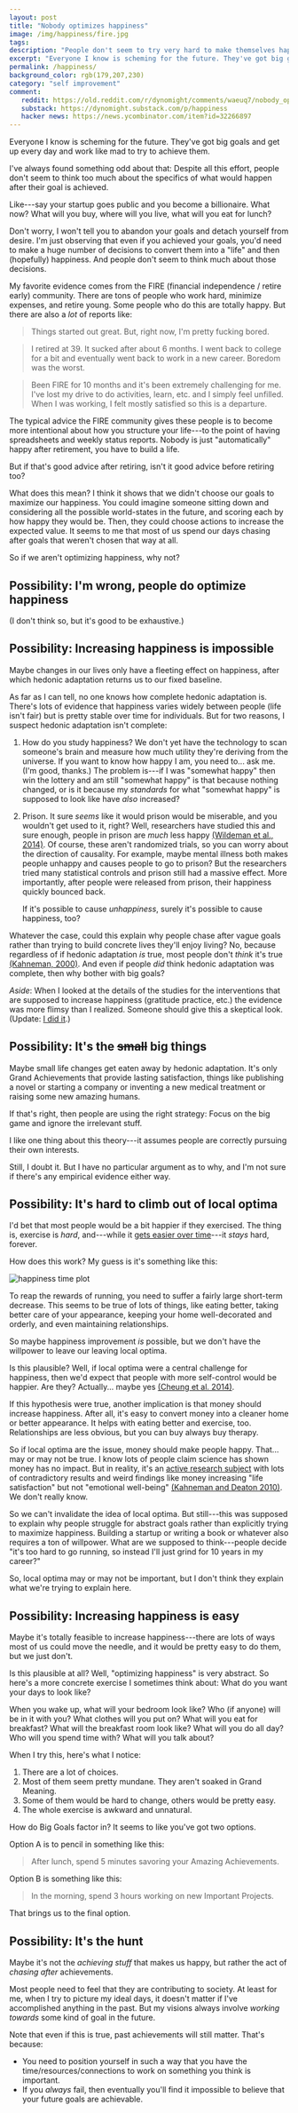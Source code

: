 ```yaml
---
layout: post
title: "Nobody optimizes happiness"
image: /img/happiness/fire.jpg
tags: 
description: "People don't seem to try very hard to make themselves happier. Why not?"
excerpt: "Everyone I know is scheming for the future. They've got big goals and get up every day and work like mad to try to achieve them. I've always found something odd about that: Despite all this effort, people don't seem to think too much about the specifics of what would happen after their goal is achieved. Like---say your startup goes public and you become a billionaire. What now? What will you buy, where will you live, what will you eat for lunch? Don't worry, I won't tell you to abandon your goals and detach yourself from desire. I'm just observing that even if you achieved your goals, you'd need to make a huge number of decisions to convert them into a \"life\" and then (hopefully) happiness. And people don't seem to think much about those decisions."
permalink: /happiness/
background_color: rgb(179,207,230)
category: "self improvement"
comment:
   reddit: https://old.reddit.com/r/dynomight/comments/waeuq7/nobody_optimizes_happiness/
   substack: https://dynomight.substack.com/p/happiness
   hacker news: https://news.ycombinator.com/item?id=32266897
---
```


Everyone I know is scheming for the future. They've got big goals and get up every day and work like mad to try to achieve them.

I've always found something odd about that: Despite all this effort, people don't seem to think too much about the specifics of what would happen after their goal is achieved.

Like---say your startup goes public and you become a billionaire. What now? What will you buy, where will you live, what will you eat for lunch?

Don't worry, I won't tell you to abandon your goals and detach yourself from desire. I'm just observing that even if you achieved your goals, you'd need to make a huge number of decisions to convert them into a "life" and then (hopefully) happiness. And people don't seem to think much about those decisions.

My favorite evidence comes from the FIRE (financial independence / retire early) community. There are tons of people who work hard, minimize expenses, and retire young. Some people who do this are totally happy. But there are also a *lot* of reports like:

> Things started out great. But, right now, I'm pretty fucking bored.

> I retired at 39.  It sucked after about 6 months. I went back to college for a bit and eventually went back to work in a new career. Boredom was the worst.

> Been FIRE for 10 months and it's been extremely challenging for me. I've lost my drive to do activities, learn, etc. and I simply feel unfilled. When I was working, I felt mostly satisfied so this is a departure.

The typical advice the FIRE community gives these people is to become more intentional about how you structure your life---to the point of having spreadsheets and weekly status reports. Nobody is just "automatically" happy after retirement, you have to build a life.

But if that's good advice after retiring, isn't it good advice before retiring too?

What does this mean?  I think it shows that we didn't choose our goals to maximize our happiness. You could imagine someone sitting down and considering all the possible world-states in the future, and scoring each by how happy they would be. Then, they could choose actions to increase the expected value. It seems to me that most of us spend our days chasing after goals that weren't chosen that way at all.

So if we aren't optimizing happiness, why not?

## Possibility: I'm wrong, people do optimize happiness

(I don't think so, but it's good to be exhaustive.)

## Possibility: Increasing happiness is impossible

Maybe changes in our lives only have a fleeting effect on happiness, after which hedonic adaptation returns us to our fixed baseline.

As far as I can tell, no one knows how complete hedonic adaptation is. There's lots of evidence that happiness varies widely between people (life isn't fair) but is pretty stable over time for individuals. But for two reasons, I suspect hedonic adaptation isn't complete:

1. How do you study happiness? We don't yet have the technology to scan someone's brain and measure how much utility they're deriving from the universe. If you want to know how happy I am, you need to... ask me. (I'm good, thanks.)  The problem is---if I was "somewhat happy" then win the lottery and am still "somewhat happy" is that because nothing changed, or is it because my *standards* for what "somewhat happy" is supposed to look like have *also* increased?

2. Prison. It sure *seems* like it would prison would be miserable, and you wouldn't get used to it, right? Well, researchers have studied this and sure enough, people in prison are *much* less happy [(Wildeman et al., 2014)](https://scholarlycommons.law.northwestern.edu/cgi/viewcontent.cgi?article=7472&context=jclc). Of course, these aren't randomized trials, so you can worry about the direction of causality. For example, maybe mental illness both makes people unhappy and causes people to go to prison? But the researchers tried many statistical controls and prison still had a massive effect. More importantly, after people were released from prison, their happiness quickly bounced back.

   If it's possible to cause *unhappiness*, surely it's possible to cause happiness, too?

Whatever the case, could this explain why people chase after vague goals rather than trying to build concrete lives they'll enjoy living? No, because regardless of if hedonic adaptation *is* true, most people don't *think* it's true [(Kahneman, 2000)](https://www.anderson.ucla.edu/faculty/keith.chen/negot.%20papers/Kahneman_ExperiencedUtility00.pdf). And even if people *did* think hedonic adaptation was complete, then why bother with big goals?

*Aside*: When I looked at the details of the studies for the interventions that are supposed to increase happiness (gratitude practice, etc.) the evidence was more flimsy than I realized. Someone should give this a skeptical look. (Update: [I did it](/gratitude).)

## Possibility: It's the <strike>small</strike> big things

Maybe small life changes get eaten away by hedonic adaptation. It's only Grand Achievements that provide lasting satisfaction, things like publishing a novel or starting a company or inventing a new medical treatment or raising some new amazing humans.

If that's right, then people are using the right strategy: Focus on the big game and ignore the irrelevant stuff.

I like one thing about this theory---it assumes people are correctly pursuing their own interests.

Still, I doubt it. But I have no particular argument as to why, and I'm not sure if there's any empirical evidence either way.

## Possibility: It's hard to climb out of local optima

I'd bet that most people would be a bit happier if they exercised. The thing is, exercise is *hard*, and---while it [gets easier over time](/2021/01/25/how-to-run-without-all-the-agonizing-pain/)---it *stays* hard, forever.

How does this work? My guess is it's something like this:

![happiness time plot](/img/happiness/time2.svg)

To reap the rewards of running, you need to suffer a fairly large short-term decrease. This seems to be true of lots of things, like eating better, taking better care of your appearance, keeping your home well-decorated and orderly, and even maintaining relationships.

So maybe happiness improvement *is* possible, but we don't have the willpower to leave our leaving local optima.

Is this plausible? Well, if local optima were a central challenge for happiness, then we'd expect that people with more self-control would be happier. Are they? Actually... maybe yes [(Cheung et al. 2014)](https://doi.org/10.3389%2Ffpsyg.2014.00722).

If this hypothesis were true, another implication is that money should increase happiness. After all, it's easy to convert money into a cleaner home or better appearance. It helps with eating better and exercise, too. Relationships are less obvious, but you can buy always buy therapy.

So if local optima are the issue, money should make people happy. That... may or may not be true. I know lots of people claim science has shown money has no impact. But in reality, it's an [active research subject](https://en.wikipedia.org/wiki/Happiness_economics) with lots of contradictory results and weird findings like money increasing "life satisfaction" but not "emotional well-being" [(Kahneman and Deaton 2010)](https://doi.org/10.1073/pnas.1011492107). We don't really know.

So we can't invalidate the idea of local optima. But still---this was supposed to explain why people struggle for abstract goals rather than explicitly trying to maximize happiness. Building a startup or writing a book or whatever also requires a ton of willpower. What are we supposed to think---people decide "it's too hard to go running, so instead I'll just grind for 10 years in my career?"

So, local optima may or may not be important, but I don't think they explain what we're trying to explain here.

## Possibility: Increasing happiness is easy

Maybe it's totally feasible to increase happiness---there are lots of ways most of us could move the needle, and it would be pretty easy to do them, but we just don't.

Is this plausible at all? Well, "optimizing happiness" is very abstract. So here's a more concrete exercise I sometimes think about: What do you want your days to look like?

When you wake up, what will your bedroom look like? Who (if anyone) will be in it with you? What clothes will you put on? What will you eat for breakfast? What will the breakfast room look like? What will you do all day? Who will you spend time with? What will you talk about?

When I try this, here's what I notice:

1. There are a lot of choices.
2. Most of them seem pretty mundane. They aren't soaked in Grand Meaning.
3. Some of them would be hard to change, others would be pretty easy.
4. The whole exercise is awkward and unnatural.

How do Big Goals factor in? It seems to like you've got two options.

Option A is to pencil in something like this:

> After lunch, spend 5 minutes savoring your Amazing Achievements.

Option B is something like this:

> In the morning, spend 3 hours working on new Important Projects.

That brings us to the final option.

## Possibility: It's the hunt

Maybe it's not the *achieving stuff* that makes us happy, but rather the act of *chasing after* achievements.

Most people need to feel that they are contributing to society. At least for me, when I try to picture my ideal days, it doesn't matter if I've accomplished anything in the past. But my visions always involve *working towards* some kind of goal in the future.

Note that even if this is true, past achievements will still matter. That's because:

* You need to position yourself in such a way that you have the time/resources/connections to work on something you think is important.
* If you *always* fail, then eventually you'll find it impossible to believe that your future goals are achievable.
